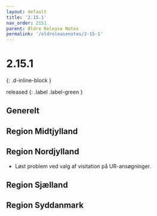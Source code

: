 ```yaml
---
layout: default
title: '2.15.1'
nav_order: 2151
parent: Ældre Release Notes
permalink: '/oldreleasenotes/2-15-1'
---
```


# 2.15.1
{: .d-inline-block }

released 
{: .label .label-green }

## Generelt

## Region Midtjylland

## Region Nordjylland
- Løst problem ved valg af visitation på UR-ansøgninger. 

## Region Sjælland

## Region Syddanmark
